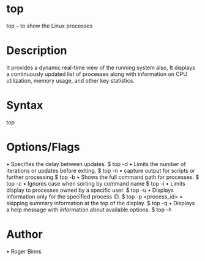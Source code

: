 # top
top – to show the Linux processes
# Description 
It provides a dynamic real-time view of the running system also, It displays a continuously 
updated list of processes along with information on CPU utilization, memory usage, and 
other key statistics. 
# Syntax 
top 
# Options/Flags 
• Specifies the delay between updates. 
$ top -d <delay> 
• Limits the number of iterations or updates before exiting. 
$ top -n <iterations> 
• capture output for scripts or further processing 
$ top -b 
• Shows the full command path for processes. 
$ top -c 
•  Ignores case when sorting by command name 
$ top -i 
• Limits display to processes owned by a specific user. 
$ top -u <username> 
• Displays information only for the specified process ID. 
$ top -p <process_id> 
• skipping summary information at the top of the display. 
$ top -q 
• Displays a help message with information about available options. 
$ top -h
# Author
• Roger Binns 
